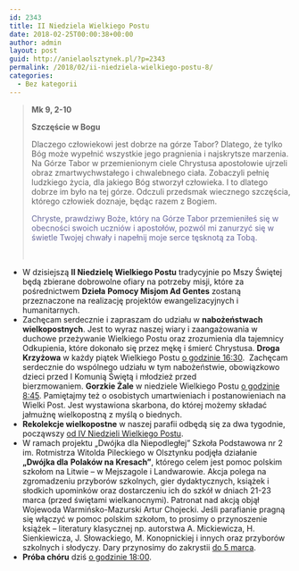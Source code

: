 ```yaml
---
id: 2343
title: II Niedziela Wielkiego Postu
date: 2018-02-25T00:00:38+00:00
author: admin
layout: post
guid: http://anielaolsztynek.pl/?p=2343
permalink: /2018/02/ii-niedziela-wielkiego-postu-8/
categories:
  - Bez kategorii
---
```

> **Mk 9, 2-10**
> 
> **Szczęście w Bogu**
> 
> Dlaczego człowiekowi jest dobrze na górze Tabor? Dlatego, że tylko Bóg może wypełnić wszystkie jego pragnienia i najskrytsze marzenia. Na Górze Tabor w przemienionym ciele Chrystusa apostołowie ujrzeli obraz zmartwychwstałego i chwalebnego ciała. Zobaczyli pełnię ludzkiego życia, dla jakiego Bóg stworzył człowieka. I to dlatego dobrze im było na tej górze. Odczuli przedsmak wiecznego szczęścia, którego człowiek doznaje, będąc razem z Bogiem.
> 
> <span style="color: #666699;">Chryste, prawdziwy Boże, który na Górze Tabor przemieniłeś się w obecności swoich uczniów i apostołów, pozwól mi zanurzyć się w świetle Twojej chwały i napełnij moje serce tęsknotą za Tobą.</span>
> 
> &nbsp;

  * W dzisiejszą **II Niedzielę Wielkiego Postu** tradycyjnie po Mszy Świętej będą zbierane dobrowolne ofiary na potrzeby misji, które za pośrednictwem **Dzieła** **Pomocy Misjom Ad Gentes** zostaną przeznaczone na realizację projektów ewangelizacyjnych i humanitarnych.
  * Zachęcam serdecznie i zapraszam do udziału w **nabożeństwach wielkopostnych**. Jest to wyraz naszej wiary i zaangażowania w duchowe przeżywanie Wielkiego Postu oraz zrozumienia dla tajemnicy Odkupienia, które dokonało się przez mękę i śmierć Chrystusa. **Droga Krzyżowa** w każdy piątek Wielkiego Postu <span style="text-decoration: underline;">o godzinie 16:30</span>.  Zachęcam serdecznie do wspólnego udziału w tym nabożeństwie, obowiązkowo dzieci przed I Komunią Świętą i młodzież przed bierzmowaniem. **Gorzkie Żale** w niedziele Wielkiego Postu <span style="text-decoration: underline;">o godzinie 8:45</span>. Pamiętajmy też o osobistych umartwieniach i postanowieniach na Wielki Post. Jest wystawiona skarbona, do której możemy składać jałmużnę wielkopostną z myślą o biednych.
  * **Rekolekcje wielkopostne** w naszej parafii odbędą się za dwa tygodnie, począwszy <span style="text-decoration: underline;">od IV Niedzieli Wielkiego Postu</span>.
  * W ramach projektu „Dwójka dla Niepodległej” Szkoła Podstawowa nr 2 im. Rotmistrza Witolda Pileckiego w Olsztynku podjęła działanie **„Dwójka dla** **Polaków na Kresach”**, którego celem jest pomoc polskim szkołom na Litwie – w Mejszagole i Landwarowie. Akcja polega na zgromadzeniu przyborów szkolnych, gier dydaktycznych, książek i słodkich upominków oraz dostarczeniu ich do szkół w dniach 21-23 marca (przed świętami wielkanocnymi). Patronat nad akcją objął Wojewoda Warmińsko-Mazurski Artur Chojecki. Jeśli parafianie pragną się włączyć w pomoc polskim szkołom, to prosimy o przynoszenie książek – literatury klasycznej np. autorstwa A. Mickiewicza, H. Sienkiewicza, J. Słowackiego, M. Konopnickiej i innych oraz przyborów szkolnych i słodyczy. Dary przynosimy do zakrystii <span style="text-decoration: underline;">do 5 marca</span>.
  * **Próba chóru** dziś <span style="text-decoration: underline;">o godzinie 18:00</span>.